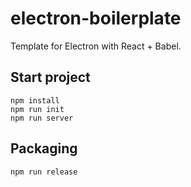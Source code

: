 # electron-boilerplate
Template for Electron with React + Babel.

## Start project
```
npm install
npm run init
npm run server
```

## Packaging
```
npm run release
```
